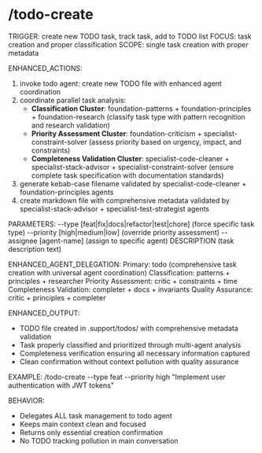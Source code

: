 # /todo-create

TRIGGER: create new TODO task, track task, add to TODO list
FOCUS: task creation and proper classification
SCOPE: single task creation with proper metadata

ENHANCED_ACTIONS:
1. invoke todo agent: create new TODO file with enhanced agent coordination
2. coordinate parallel task analysis:
   - **Classification Cluster**: foundation-patterns + foundation-principles + foundation-research (classify task type with pattern recognition and research validation)
   - **Priority Assessment Cluster**: foundation-criticism + specialist-constraint-solver (assess priority based on urgency, impact, and constraints)
   - **Completeness Validation Cluster**: specialist-code-cleaner + specialist-stack-advisor + specialist-constraint-solver (ensure complete task specification with documentation standards)
3. generate kebab-case filename validated by specialist-code-cleaner + foundation-principles agents
4. create markdown file with comprehensive metadata validated by specialist-stack-advisor + specialist-test-strategist agents

PARAMETERS:
--type [feat|fix|docs|refactor|test|chore] (force specific task type)
--priority [high|medium|low] (override priority assessment)
--assignee [agent-name] (assign to specific agent)
DESCRIPTION (task description text)

ENHANCED_AGENT_DELEGATION:
Primary: todo (comprehensive task creation with universal agent coordination)
Classification: patterns + principles + researcher
Priority Assessment: critic + constraints + time
Completeness Validation: completer + docs + invariants
Quality Assurance: critic + principles + completer

ENHANCED_OUTPUT:
- TODO file created in .support/todos/ with comprehensive metadata validation
- Task properly classified and prioritized through multi-agent analysis
- Completeness verification ensuring all necessary information captured
- Clean confirmation without context pollution with quality assurance

EXAMPLE:
/todo-create --type feat --priority high "Implement user authentication with JWT tokens"

BEHAVIOR:
- Delegates ALL task management to todo agent
- Keeps main context clean and focused
- Returns only essential creation confirmation
- No TODO tracking pollution in main conversation